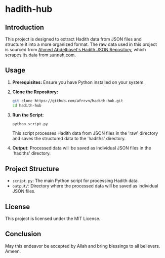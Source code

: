 # hadith-hub

## Introduction

This project is designed to extract Hadith data from JSON files and structure it into a more organized format. The raw data used in this project is sourced from [Ahmed Abdelbaset's Hadith JSON Repository](https://github.com/A7med3bdulBaset/hadith-json), which scrapes its data from [sunnah.com](https://sunnah.com).

## Usage

1. **Prerequisites:** Ensure you have Python installed on your system.

2. **Clone the Repository:**
   ```bash
   git clone https://github.com/afrcvn/hadith-hub.git
   cd hadith-hub
   ```
3. **Run the Script:**
   ```bash
   python script.py
   ```
    This script processes Hadith data from JSON files in the 'raw' directory and saves the structured data to the 'hadiths' directory.

4. **Output:** Processed data will be saved as individual JSON files in the 'hadiths' directory.

## Project Structure

- `script.py`: The main Python script for processing Hadith data.
- `output/`: Directory where the processed data will be saved as individual JSON files.

## License
This project is licensed under the MIT License.

## Conclusion
May this endeavor be accepted by Allah and bring blessings to all believers. Ameen.


